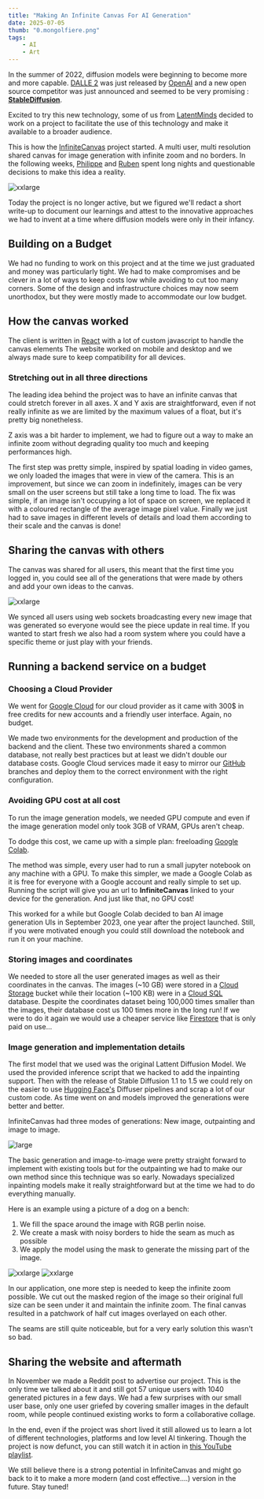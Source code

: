 ```yaml
---
title: "Making An Infinite Canvas For AI Generation"
date: 2025-07-05
thumb: "0.mongolfiere.png"
tags:
    - AI
    - Art
---
```


In the summer of 2022, diffusion models were beginning to become more and more capable. [DALLE 2](https://openai.com/dall-e-2) was just released by [OpenAI](https://openai.com) and a new open source competitor was just announced and seemed to be very promising : **[StableDiffusion](https://stability.ai/stable-diffusion)**.

Excited to try this new technology, some of us from [LatentMinds](https://latentminds.co) decided to work on a project to facilitate the use of this technology and make it available to a broader audience.

This is how the [InfiniteCanvas](https://canvas.koll.ai) project started. A multi user, multi resolution shared canvas for image generation with infinite zoom and no borders.
In the following weeks, [Philippe](https://www.linkedin.com/in/philippe-saad%C3%A9-26972b149/) and [Ruben](https://rubengres.com) spent long nights and questionable decisions to make this idea a reality.

![xxlarge](/blog/assets/img/1.ui.png)

Today the project is no longer active, but we figured we'll redact a short write-up to document our learnings and attest to the innovative approaches we had to invent at a time where diffusion models were only in their infancy.

## Building on a Budget
We had no funding to work on this project and at the time we just graduated and money was particularly tight. We had to make compromises and be clever in a lot of ways to keep costs low while avoiding to cut too many corners. Some of the design and infrastructure choices may now seem unorthodox, but they were mostly made to accommodate our low budget.

## How the canvas worked
The client is written in [React](https://react.dev) with a lot of custom javascript to handle the canvas elements The website worked on mobile and desktop and we always made sure to keep compatibility for all devices.

### Stretching out in all three directions
The leading idea behind the project was to have an infinite canvas that could stretch forever in all axes. X and Y axis are straightforward, even if not really infinite as we are limited by the maximum values of a float, but it's pretty big nonetheless.

Z axis was a bit harder to implement, we had to figure out a way to make an infinite zoom without degrading quality too much and keeping performances high.

The first step was pretty simple, inspired by spatial loading in video games, we only loaded the images that were in view of the camera. This is an improvement, but since we can zoom in indefinitely, images can be very small on the user screens but still take a long time to load. The fix was simple, if an image isn't occupying a lot of space on screen, we replaced it with a coloured rectangle of the average image pixel value. Finally we just had to save images in different levels of details and load them according to their scale and the canvas is done!

## Sharing the canvas with others
The canvas was shared for all users, this meant that the first time you logged in, you could see all of the generations that were made by others and add your own ideas to the canvas.

![xxlarge](/blog/assets/img/2_ui_grid.png)

We synced all users using web sockets broadcasting every new image that was generated so everyone would see the piece update in real time. If you wanted to start fresh we also had a room system where you could have a specific theme or just play with your friends.

## Running a backend service on a budget

### Choosing a Cloud Provider

We went for [Google Cloud](https://cloud.google.com) for our cloud provider as it came with 300$ in free credits for new accounts and a friendly user interface. Again, no budget.

We made two environments for the development and production of the backend and the client. These two environments shared a common database, not really best practices but at least we didn't double our database costs. Google Cloud services made it easy to mirror our [GitHub](https://github.com) branches and deploy them to the correct environment with the right configuration.

### Avoiding GPU cost at all cost

To run the image generation models, we needed GPU compute and even if the image generation model only took 3GB of VRAM, GPUs aren't cheap.

To dodge this cost, we came up with a simple plan: freeloading [Google Colab](https://colab.research.google.com).

The method was simple, every user had to run a small jupyter notebook on any machine with a GPU. To make this simpler, we made a Google Colab as it is free for everyone with a Google account and really simple to set up. Running the script will give you an url to **InfiniteCanvas** linked to your device for the generation. And just like that, no GPU cost!

This worked for a while but Google Colab decided to ban AI image generation UIs in September 2023, one year after the project launched. Still, if you were motivated enough you could still download the notebook and run it on your machine.

### Storing images and coordinates
We needed to store all the user generated images as well as their coordinates in the canvas.
The images (~10 GB) were stored in a [Cloud Storage](https://cloud.google.com/storage) bucket while their location (~100 KB) were in a [Cloud SQL](https://cloud.google.com/sql) database. Despite the coordinates dataset being 100,000 times smaller than the images, their database cost us 100 times more in the long run! If we were to do it again we would use a cheaper service like [Firestore](https://firebase.google.com/products/firestore) that is only paid on use…


### Image generation and implementation details
The first model that we used was the original Lattent Diffusion Model. We used the provided inference script that we hacked to add the inpainting support. Then with the release of Stable Diffusion 1.1 to 1.5 we could rely on the easier to use [Hugging Face's](https://huggingface.co) Diffuser pipelines and scrap a lot of our custom code. As time went on and models improved the generations were better and better.

InfiniteCanvas had three modes of generations: New image, outpainting and image to image.

![large](/blog/assets/img/3_ui_tools.png)

The basic generation and image-to-image were pretty straight forward to implement with existing tools but for the outpainting we had to make our own method since this technique was so early. Nowadays specialized inpainting models make it really straightforward but at the time we had to do everything manually.

Here is an example using a picture of a dog on a bench:
1. We fill the space around the image with RGB perlin noise.
2. We create a mask with noisy borders to hide the seam as much as possible
3. We apply the model using the mask to generate the missing part of the image.

![xxlarge](/blog/assets/img/4_mask_input.png)
![xxlarge](/blog/assets/img/5_mask_output.png)

In our application, one more step is needed to keep the infinite zoom possible. We cut out the masked region of the image so their original full size can be seen under it and maintain the infinite zoom. The final canvas resulted in a patchwork of half cut images overlayed on each other.

The seams are still quite noticeable, but for a very early solution this wasn't so bad.

## Sharing the website and aftermath

In November we made a Reddit post to advertise our project. This is the only time we talked about it and still got 57 unique users with 1040 generated pictures in a few days.
We had a few surprises with our small user base, only one user griefed by covering smaller images in the default room, while people continued existing works to form a collaborative collage.

In the end, even if the project was short lived it still allowed us to learn a lot of different technologies, platforms and low level AI tinkering. Though the project is now defunct, you can still watch it in action in [this YouTube playlist](https://www.youtube.com/watch?v=Rx_LL-SMYyw&list=PL7CV00e3X_pVhvbY91KX21bv3gSnBTzHN).

We still believe there is a strong potential in InfiniteCanvas and might go back to it to make a more modern (and cost effective….) version in the future. Stay tuned!